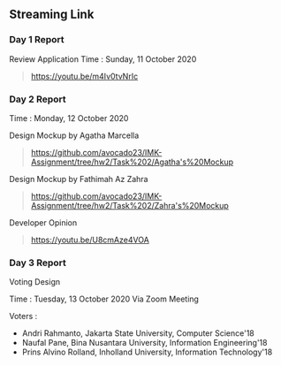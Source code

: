 ## Streaming Link
### Day 1 Report
Review Application
Time : Sunday, 11 October 2020
> https://youtu.be/m4Iv0tvNrIc
### Day 2 Report
Time : Monday, 12 October 2020

Design Mockup by Agatha Marcella
> https://github.com/avocado23/IMK-Assignment/tree/hw2/Task%202/Agatha's%20Mockup

Design Mockup by Fathimah Az Zahra
> https://github.com/avocado23/IMK-Assignment/tree/hw2/Task%202/Zahra's%20Mockup

Developer Opinion
> https://youtu.be/U8cmAze4VOA
### Day 3 Report
Voting Design

Time : Tuesday, 13 October 2020 Via Zoom Meeting
>

Voters :
- Andri Rahmanto, Jakarta State University, Computer Science'18
- Naufal Pane, Bina Nusantara University, Information Engineering'18
- Prins Alvino Rolland, Inholland University, Information Technology'18
